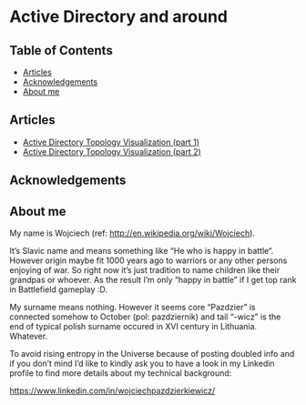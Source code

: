 # Active Directory and around

## Table of Contents
* [Articles](#general-information)
* [Acknowledgements](#acknowledgements)
* [About me](#about-me)

## Articles
* [Active Directory Topology Visualization (part 1)](https://github.com/Grad1ent/ActiveDirectoryAndAround/tree/Active-Directory-Topology-Visualization-part-1)
* [Active Directory Topology Visualization (part 2)](https://github.com/Grad1ent/ActiveDirectoryAndAround/tree/Active-Directory-Topology-Visualization-part-2)


## Acknowledgements


## About me
My name is Wojciech (ref: http://en.wikipedia.org/wiki/Wojciech).

It’s Slavic name and means something like “He who is happy in battle“. However origin maybe fit 1000 years ago to warriors or any other persons enjoying of war. So right now it’s just tradition to name children like their grandpas or whoever. As the result I’m only “happy in battle” if I get top rank in Battlefield gameplay :D.

My surname means nothing. However it seems core “Pazdzier” is connected somehow to October (pol: pazdziernik) and tail “-wicz” is the end of typical polish surname occured in XVI century in Lithuania. Whatever.

To avoid rising entropy in the Universe because of posting doubled info and if you don’t mind I’d like to kindly ask you to have a look in my Linkedin profile to find more details about my technical background:

https://www.linkedin.com/in/wojciechpazdzierkiewicz/
